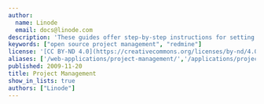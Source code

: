 ```yaml
---
author:
  name: Linode
  email: docs@linode.com
description: 'These guides offer step-by-step instructions for setting up leading open source project management systems on your Linode.'
keywords: ["open source project management", "redmine"]
license: '[CC BY-ND 4.0](https://creativecommons.org/licenses/by-nd/4.0)'
aliases: ['/web-applications/project-management/','/applications/project-management/']
published: 2009-11-20
title: Project Management
show_in_lists: true
authors: ["Linode"]
---
```



